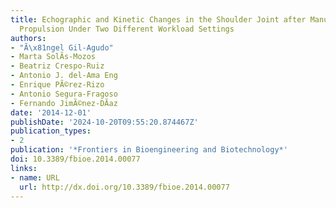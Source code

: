 ```yaml
---
title: Echographic and Kinetic Changes in the Shoulder Joint after Manual Wheelchair
  Propulsion Under Two Different Workload Settings
authors:
- "Ã\x81ngel Gil-Agudo"
- Marta SolÃ­s-Mozos
- Beatriz Crespo-Ruiz
- Antonio J. del-Ama Eng
- Enrique PÃ©rez-Rizo
- Antonio Segura-Fragoso
- Fernando JimÃ©nez-DÃ­az
date: '2014-12-01'
publishDate: '2024-10-20T09:55:20.874467Z'
publication_types:
- 2
publication: '*Frontiers in Bioengineering and Biotechnology*'
doi: 10.3389/fbioe.2014.00077
links:
- name: URL
  url: http://dx.doi.org/10.3389/fbioe.2014.00077
---
```

